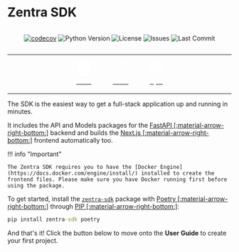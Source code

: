 # Zentra SDK

<div style="display: flex; justify-content: center; align-items: center;" markdown> 

[![codecov](https://codecov.io/github/Achronus/zentra/graph/badge.svg?token=Y2G1RM4WFO)](https://codecov.io/github/Achronus/zentra)
![Python Version](https://img.shields.io/pypi/pyversions/zentra_sdk)
![License](https://img.shields.io/github/license/Achronus/zentra)
![Issues](https://img.shields.io/github/issues/Achronus/zentra)
![Last Commit](https://img.shields.io/github/last-commit/Achronus/zentra)

</div>

---

<div id="quick-links" style="display: flex; justify-content: center; align-items: center; gap: 3rem">
    <a href="/sdk" target="_blank" style="text-align: center;">
        <svg xmlns="http://www.w3.org/2000/svg" height="32" width="28" viewBox="0 0 448 512"><!--!Font Awesome Free 6.5.1 by @fontawesome - https://fontawesome.com License - https://fontawesome.com/license/free Copyright 2024 Fonticons, Inc.--><path fill="rgba(255, 255, 255, 0.7)" d="M96 0C43 0 0 43 0 96V416c0 53 43 96 96 96H384h32c17.7 0 32-14.3 32-32s-14.3-32-32-32V384c17.7 0 32-14.3 32-32V32c0-17.7-14.3-32-32-32H384 96zm0 384H352v64H96c-17.7 0-32-14.3-32-32s14.3-32 32-32zm32-240c0-8.8 7.2-16 16-16H336c8.8 0 16 7.2 16 16s-7.2 16-16 16H144c-8.8 0-16-7.2-16-16zm16 48H336c8.8 0 16 7.2 16 16s-7.2 16-16 16H144c-8.8 0-16-7.2-16-16s7.2-16 16-16z"/></svg>
        <p style="color: #fff; margin-top: 5px; margin-bottom: 5px;">Docs</p>
    </a>
    <a href="https://github.com/Achronus/zentra/" target="_blank"  style="text-align: center;">
        <svg xmlns="http://www.w3.org/2000/svg" height="32" width="28" viewBox="0 0 640 512"><!--!Font Awesome Free 6.5.1 by @fontawesome - https://fontawesome.com License - https://fontawesome.com/license/free Copyright 2024 Fonticons, Inc.--><path fill="rgba(255, 255, 255, 0.7)" d="M392.8 1.2c-17-4.9-34.7 5-39.6 22l-128 448c-4.9 17 5 34.7 22 39.6s34.7-5 39.6-22l128-448c4.9-17-5-34.7-22-39.6zm80.6 120.1c-12.5 12.5-12.5 32.8 0 45.3L562.7 256l-89.4 89.4c-12.5 12.5-12.5 32.8 0 45.3s32.8 12.5 45.3 0l112-112c12.5-12.5 12.5-32.8 0-45.3l-112-112c-12.5-12.5-32.8-12.5-45.3 0zm-306.7 0c-12.5-12.5-32.8-12.5-45.3 0l-112 112c-12.5 12.5-12.5 32.8 0 45.3l112 112c12.5 12.5 32.8 12.5 45.3 0s12.5-32.8 0-45.3L77.3 256l89.4-89.4c12.5-12.5 12.5-32.8 0-45.3z"/></svg>
        <p style="color: #fff; margin-top: 5px; margin-bottom: 5px;">Code</p>
    </a>
    <a href="https://pypi.org/project/zentra-sdk/" target="_blank"  style="text-align: center;">
        <svg xmlns="http://www.w3.org/2000/svg" height="32" width="28" viewBox="0 0 448 512"><!--!Font Awesome Free 6.6.0 by @fontawesome - https://fontawesome.com License - https://fontawesome.com/license/free Copyright 2024 Fonticons, Inc.--><path fill="rgba(255, 255, 255, 0.7)" d="M439.8 200.5c-7.7-30.9-22.3-54.2-53.4-54.2h-40.1v47.4c0 36.8-31.2 67.8-66.8 67.8H172.7c-29.2 0-53.4 25-53.4 54.3v101.8c0 29 25.2 46 53.4 54.3 33.8 9.9 66.3 11.7 106.8 0 26.9-7.8 53.4-23.5 53.4-54.3v-40.7H226.2v-13.6h160.2c31.1 0 42.6-21.7 53.4-54.2 11.2-33.5 10.7-65.7 0-108.6zM286.2 404c11.1 0 20.1 9.1 20.1 20.3 0 11.3-9 20.4-20.1 20.4-11 0-20.1-9.2-20.1-20.4 .1-11.3 9.1-20.3 20.1-20.3zM167.8 248.1h106.8c29.7 0 53.4-24.5 53.4-54.3V91.9c0-29-24.4-50.7-53.4-55.6-35.8-5.9-74.7-5.6-106.8 .1-45.2 8-53.4 24.7-53.4 55.6v40.7h106.9v13.6h-147c-31.1 0-58.3 18.7-66.8 54.2-9.8 40.7-10.2 66.1 0 108.6 7.6 31.6 25.7 54.2 56.8 54.2H101v-48.8c0-35.3 30.5-66.4 66.8-66.4zm-6.7-142.6c-11.1 0-20.1-9.1-20.1-20.3 .1-11.3 9-20.4 20.1-20.4 11 0 20.1 9.2 20.1 20.4s-9 20.3-20.1 20.3z"/></svg>
        <p style="color: #fff; margin-top: 5px; margin-bottom: 5px;">PyPi</p>
    </a>
</div>

---

The SDK is the easiest way to get a full-stack application up and running in minutes. 

It includes the API and Models packages for the [FastAPI [:material-arrow-right-bottom:]](https://fastapi.tiangolo.com/) backend and builds the [Next.js [:material-arrow-right-bottom:]](https://nextjs.org/) frontend automatically too.

!!! info "Important"

    The Zentra SDK requires you to have the [Docker Engine](https://docs.docker.com/engine/install/) installed to create the frontend files. Please make sure you have Docker running first before using the package.

To get started, install the [`zentra-sdk`](#) package with [Poetry [:material-arrow-right-bottom:]](https://python-poetry.org/) through [PIP [:material-arrow-right-bottom:]](https://pypi.org/project/zentra-sdk/):

```cmd title=""
pip install zentra-sdk poetry
```

And that's it! Click the button below to move onto the **User Guide** to create your first project.
